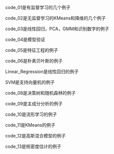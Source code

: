 code_01是有监督学习的几个例子

code_02是无监督学习的KMeans和降维的几个例子

code_03是线性回归，PCA，GMM和识别数字的例子

code_04是模型验证

code_05是特征工程的例子

code_06是朴素贝叶斯的例子

Linear_Regression是线性回归的例子

SVM是支持向量机的例子

code_08是决策树和随机森林的例子

code_09是主成分分析的例子

code_10是流形学习的例子

code_11是KMeans的例子

code_12是高斯混合模型的例子

code_13是核密度估计的例子
